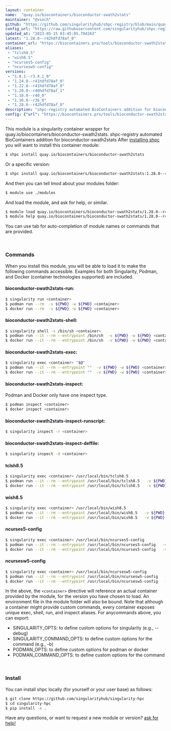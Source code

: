 ```yaml
---
layout: container
name:  "quay.io/biocontainers/bioconductor-swath2stats"
maintainer: "@vsoch"
github: "https://github.com/singularityhub/shpc-registry/blob/main/quay.io/biocontainers/bioconductor-swath2stats/container.yaml"
config_url: "https://raw.githubusercontent.com/singularityhub/shpc-registry/main/quay.io/biocontainers/bioconductor-swath2stats/container.yaml"
updated_at: "2023-05-15 03:45:05.704263"
latest: "1.28.0--r42hdfd78af_0"
container_url: "https://biocontainers.pro/tools/bioconductor-swath2stats"
aliases:
 - "tclsh8.5"
 - "wish8.5"
 - "ncurses5-config"
 - "ncursesw5-config"
versions:
 - "1.8.1--r3.4.1_0"
 - "1.24.0--r41hdfd78af_0"
 - "1.22.0--r41hdfd78af_0"
 - "1.20.0--r40hdfd78af_1"
 - "1.18.0--r40_0"
 - "1.16.0--r36_0"
 - "1.28.0--r42hdfd78af_0"
description: "shpc-registry automated BioContainers addition for bioconductor-swath2stats"
config: {"url": "https://biocontainers.pro/tools/bioconductor-swath2stats", "maintainer": "@vsoch", "description": "shpc-registry automated BioContainers addition for bioconductor-swath2stats", "latest": {"1.28.0--r42hdfd78af_0": "sha256:d27cff694c4b9b7d7323d403ecfdc3d7810e4ac22047e1528816b0f19bf78f6e"}, "tags": {"1.8.1--r3.4.1_0": "sha256:888074e3aa54523d88ef433b6bf0c92531193f10d8a55621184abf612f71699e", "1.24.0--r41hdfd78af_0": "sha256:e1c1587575b37e79a54c9b76f6cf41702d386a0bf9ed960c546de133e5042f94", "1.22.0--r41hdfd78af_0": "sha256:db5b6ce6194a52ba99cc15ce7eb82410a0ef10b1b66a63ad2e2602bda3a2dbe0", "1.20.0--r40hdfd78af_1": "sha256:79de54bd13fba270d737571cee5a5f5fe1f403e675dcdae6febc5d948b45b4b1", "1.18.0--r40_0": "sha256:8bc4d3a1f471581337277556bfda1557b8a5bb1535aab07611f83204c71f0b15", "1.16.0--r36_0": "sha256:fa84b8bfb30eb761400ae93cc944884a677d98043c4cef7e8ab9385f57178826", "1.28.0--r42hdfd78af_0": "sha256:d27cff694c4b9b7d7323d403ecfdc3d7810e4ac22047e1528816b0f19bf78f6e"}, "docker": "quay.io/biocontainers/bioconductor-swath2stats", "aliases": {"tclsh8.5": "/usr/local/bin/tclsh8.5", "wish8.5": "/usr/local/bin/wish8.5", "ncurses5-config": "/usr/local/bin/ncurses5-config", "ncursesw5-config": "/usr/local/bin/ncursesw5-config"}}
---
```


This module is a singularity container wrapper for quay.io/biocontainers/bioconductor-swath2stats.
shpc-registry automated BioContainers addition for bioconductor-swath2stats
After [installing shpc](#install) you will want to install this container module:


```bash
$ shpc install quay.io/biocontainers/bioconductor-swath2stats
```

Or a specific version:

```bash
$ shpc install quay.io/biocontainers/bioconductor-swath2stats:1.28.0--r42hdfd78af_0
```

And then you can tell lmod about your modules folder:

```bash
$ module use ./modules
```

And load the module, and ask for help, or similar.

```bash
$ module load quay.io/biocontainers/bioconductor-swath2stats/1.28.0--r42hdfd78af_0
$ module help quay.io/biocontainers/bioconductor-swath2stats/1.28.0--r42hdfd78af_0
```

You can use tab for auto-completion of module names or commands that are provided.

<br>

### Commands

When you install this module, you will be able to load it to make the following commands accessible.
Examples for both Singularity, Podman, and Docker (container technologies supported) are included.

#### bioconductor-swath2stats-run:

```bash
$ singularity run <container>
$ podman run --rm  -v ${PWD} -w ${PWD} <container>
$ docker run --rm  -v ${PWD} -w ${PWD} <container>
```

#### bioconductor-swath2stats-shell:

```bash
$ singularity shell -s /bin/sh <container>
$ podman run --it --rm --entrypoint /bin/sh  -v ${PWD} -w ${PWD} <container>
$ docker run --it --rm --entrypoint /bin/sh  -v ${PWD} -w ${PWD} <container>
```

#### bioconductor-swath2stats-exec:

```bash
$ singularity exec <container> "$@"
$ podman run --it --rm --entrypoint ""  -v ${PWD} -w ${PWD} <container> "$@"
$ docker run --it --rm --entrypoint ""  -v ${PWD} -w ${PWD} <container> "$@"
```

#### bioconductor-swath2stats-inspect:

Podman and Docker only have one inspect type.

```bash
$ podman inspect <container>
$ docker inspect <container>
```

#### bioconductor-swath2stats-inspect-runscript:

```bash
$ singularity inspect -r <container>
```

#### bioconductor-swath2stats-inspect-deffile:

```bash
$ singularity inspect -d <container>
```


#### tclsh8.5

```bash
$ singularity exec <container> /usr/local/bin/tclsh8.5
$ podman run --it --rm --entrypoint /usr/local/bin/tclsh8.5   -v ${PWD} -w ${PWD} <container> -c " $@"
$ docker run --it --rm --entrypoint /usr/local/bin/tclsh8.5   -v ${PWD} -w ${PWD} <container> -c " $@"
```


#### wish8.5

```bash
$ singularity exec <container> /usr/local/bin/wish8.5
$ podman run --it --rm --entrypoint /usr/local/bin/wish8.5   -v ${PWD} -w ${PWD} <container> -c " $@"
$ docker run --it --rm --entrypoint /usr/local/bin/wish8.5   -v ${PWD} -w ${PWD} <container> -c " $@"
```


#### ncurses5-config

```bash
$ singularity exec <container> /usr/local/bin/ncurses5-config
$ podman run --it --rm --entrypoint /usr/local/bin/ncurses5-config   -v ${PWD} -w ${PWD} <container> -c " $@"
$ docker run --it --rm --entrypoint /usr/local/bin/ncurses5-config   -v ${PWD} -w ${PWD} <container> -c " $@"
```


#### ncursesw5-config

```bash
$ singularity exec <container> /usr/local/bin/ncursesw5-config
$ podman run --it --rm --entrypoint /usr/local/bin/ncursesw5-config   -v ${PWD} -w ${PWD} <container> -c " $@"
$ docker run --it --rm --entrypoint /usr/local/bin/ncursesw5-config   -v ${PWD} -w ${PWD} <container> -c " $@"
```



In the above, the `<container>` directive will reference an actual container provided
by the module, for the version you have chosen to load. An environment file in the
module folder will also be bound. Note that although a container
might provide custom commands, every container exposes unique exec, shell, run, and
inspect aliases. For anycommands above, you can export:

 - SINGULARITY_OPTS: to define custom options for singularity (e.g., --debug)
 - SINGULARITY_COMMAND_OPTS: to define custom options for the command (e.g., -b)
 - PODMAN_OPTS: to define custom options for podman or docker
 - PODMAN_COMMAND_OPTS: to define custom options for the command

<br>

### Install

You can install shpc locally (for yourself or your user base) as follows:

```bash
$ git clone https://github.com/singularityhub/singularity-hpc
$ cd singularity-hpc
$ pip install -e .
```

Have any questions, or want to request a new module or version? [ask for help!](https://github.com/singularityhub/singularity-hpc/issues)